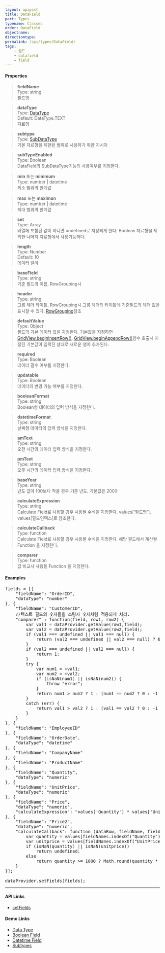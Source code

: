```yaml
---
layout: apipost
title: DataField
part: Types
typename: Classes
order: DataField
objectname: 
directiontype: 
permalink: /api/types/DataField/
tags: 
    - 필드
    - datafield
    - field
---
```



#### Properties

> **fieldName**      
> Type: string         
> 필드명  

> **dataType**       
> Type: [DataType](/api/types/DataType)   
> Default: DataType.TEXT   
> 자료형        

> **subtype**  
> Type: [SubDataType](/api/types/SubDataType)   
> 기본 자료형을 제한된 범위로 사용하기 위한 지시자  

> **subTypeEnabled**   
> Type: Boolean  
> DataField의 SubDataType기능의 사용여부를 지정한다.   

> **min** 또는 **minimum**  
> Type: number \| datetime  
> 최소 범위의 한계값   

> **max** 또는 **maximun**   
> Type: number \| datetime   
> 최대 범위의 한계값   

> **set**     
> Type: Array    
> 배열에 포함된 값이 아니면 undefined로 저장되게 한다. Boolean 자료형을 제외한 나머지 자료형에서 사용가능하다.    

> **length**  
> Type: Number   
> Default: 10   
> 데이터 길이   

> **baseField**   
> Type: string   
> 기준 필드의 이름, RowGrouping시    

> **header**     
> Type: string   
> 그룹 헤더 타이틀, RowGrouping시 그룹 헤더의 타이틀에 기준필드의 헤더 값을 표시할 수 있다. [RowGrouping](http://demo.realgrid.com/RowGroup/RowGrouping/)참조

> **defaultValue**     
> Type: Object   
> 필드의 기본 데이터 값을 지정한다. 기본값을 지정하면 [GridView.beginInsertRow()](/api/GridView/beginInsertRow/), [GridView.beginAppendRow()](/api/GridView/beginAppendRow/)함수 호출시 지정된 기본값이 입력된 상태로 새로운 행이 추가된다.   

> **required**     
> Type: Boolean   
> 데이터 필수 여부를 지정한다.   

> **updatable**     
> Type: Boolean   
> 데이터의 변경 가능 여부를 지정한다.   

> **booleanFormat**     
> Type: string   
> Boolean형 데이터의 입력 방식을 지정한다.  

> **datetimeFormat**   
> Type: string   
> 날짜형 데이터의 입력 방식을 지정한다.   

> **amText**    
> Type: string   
> 오전 시간의 데이터 입력 방식을 지정한다.   

> **pmText**    
> Type: string   
> 오후 시간의 데이터 입력 방식을 지정한다.   

> **baseYear**   
> Type: string   
> 년도 값이 100보다 작을 경우 기준 년도. 기본값은 2000   

> **calculateExpression**   
> Type: string   
> Calculate Field로 사용할 경우 사용될 수식을 지정한다. values['필드명'], values[필드인덱스]로 참조한다.  

> **calculateCallback**   
> Type: function   
> Calculate Field로 사용할 경우 사용될 수식을 지정한다. 해당 필드에서 계산될 Function 을 지정한다.  

> **comparer**   
> Type: function   
> 값 비교시 사용될 Function 을 지정한다.    


#### Examples   

<pre class="prettyprint">
fields = [{
    "fieldName": "OrderID",
    "dataType": "number"
}, {
    "fieldName": "CustomerID",
    //텍스트 필드의 숫자들을 소팅시 숫자처럼 적용되게 처리.
    "comparer" : function(field, row1, row2) {
        var val1 = dataProvider.getValue(row1,field);
        var val2 = dataProvider.getValue(row2,field);
        if (val1 === undefined || val1 === null) {
            return (val2 === undefined || val2 === null) ? 0 : -1;
        }
        if (val2 === undefined || val2 === null) {
            return 1;
        }
        try {
            var num1 = +val1;
            var num2 = +val2;
            if (isNaN(num1) || isNaN(num2)) {
                throw "error";
            }
            return num1 > num2 ? 1 : (num1 == num2 ? 0 : -1 );
        }
        catch (err) {
            return val1 > val2 ? 1 : (val1 == val2 ? 0 : -1 );
        }
    }
}, {
    "fieldName": "EmployeeID"
}, {
    "fieldName": "OrderDate",
    "dataType": "datetime"
}, {
    "fieldName": "CompanyName"
}, {
    "fieldName": "ProductName"
}, {
    "fieldName": "Quantity",
    "dataType": "numeric"
}, {
    "fieldName": "UnitPrice",
    "dataType": "numeric"
}, {
    "fieldName": "Price",
    "dataType": "numeric",
    "calculateExpression": "values['Quantity'] * values['UnitPrice']"
}, {
    "fieldName": "Price2",
    "dataType": "numeric",
    "calculateCallback": function (dataRow, fieldName, fieldNames, values) {
        var quantity = values[fieldNames.indexOf("Quantity")];
        var unitprice = values[fieldNames.indexOf("UnitPrice")];
        if (isNaN(quantity) || isNaN(unitprice))
            return undefined;
        else
            return quantity >= 1000 ? Math.round(quantity * unitprice * 0.95) : quantity * unitprice;
    }
}];

dataProvider.setFields(fields);
</pre>

---

#### API Links

* [setFields](/api/DataProvider/setFields/) 

#### Demo Links

* [Data Type](http://demo.realgrid.com/DataManager/DataType/) 
* [Boolean Field](http://demo.realgrid.com/DataManager/BooleanField/) 
* [Datetime Field](http://demo.realgrid.com/DataManager/DatetimeField/) 
* [Subtypes](http://demo.realgrid.com/Demo/Subtypes)